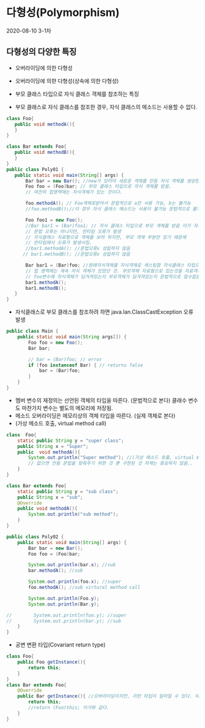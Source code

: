 # 다형성(Polymorphism)
2020-08-10 3-1차
## 다형성의 다양한 특징
 * 오버라이딩에 의한 다형성
 * 오버라이딩에 의햔 다형성(상속에 의한 다형성)
 
 * 부모 클래스 타입으로 자식 클래스 객체를 참조하는 특징
 * 부모 클래스로 자식 클래스를 참조한 경우, 자식 클래스의 메소드는 사용할 수 없다.
 ````java
class Foo{
    public void methodA(){
    }
}

class Bar extends Foo{
    public void methodB(){
    }
}
public class Poly01 {
    public static void main(String[] args) {
        Bar bar = new Bar(); //new가 있어야 새로운 객체를 만듬 자식 객체를 생성한 것이다.
        Foo foo = (Foo)bar; // 부모 클래스 타입으로 자식 객체를 받음.
        // 여전히 힙영역에는 자식객체가 있는 것이다.

        foo.methodA(); // Foo객체로받아서 문법적으로 a만 사용 가능, b는 불가능
        //foo.methodB();//이 경우 자식 클래스 메소드는 사용이 불가능 문법적으로 불가능함. 문법적으로 제한을 한 것이다.

        Foo foo1 = new Foo();
        //Bar bar1 = (Bar)foo1; // 자식 클래스 타입으로 부모 객체를 받음 이거 자체가 오류(문법 오류는 아님)
        // 문법 오류는 아니지만, 런타임 오류가 발생
        // 자식클래스 자료형으로 객체를 보려 하지만, 부모 객체 부분만 있기 때문에
        // 런타임에서 오류가 발생시킴.
        //bar1.methodA(); //문법오류x 성립하지 않음
       // bar1.methodB(); //문법오류x 성립하지 않음

        Bar bar1 = (Bar)foo; //원래자식객체를 자식객체로 캐스팅함 자식클래스 타입으로 자식 객체를 받음
        // 힙 영역에는 계속 자식 객체가 있었던 것. 부모객체 자료형으로 있는것을 자료객체로 캐스팅할 때
        // foo변수에 자식객체가 담겨져있는지 부모객체가 담겨져있는지 문법적으로 알수없음
        bar1.methodA();
        bar1.methodB();
    }
}
 ````
 * 자식클래스로 부모 클래스를 참조하려 하면 java.lan.ClassCastException 오류 발생
 ````java
 public class Main {
     public static void main(String args[]) {
         Foo foo = new Foo();
         Bar bar;
 
         // bar = (Bar)foo; // error
         if (foo instanceof Bar) { // returns false
             bar = (Bar)foo;
         }
     }
 }
 ````
  * 멤버 변수의 재정의는 선언된 객체의 타입을 따른다. (문법적으로 본다) 클래수 변수도 마찬가지 변수는 별도의 메모리에 저장됨.
  * 메소드 오버라이딩은 메모리상의 객체 타입을 따른다. (실제 객체로 본다)
  * (가상 메소드 호출, virtual method call)
  ````java
  class  Foo{
      static public String y = "super class";
      public String x = "Super";
      public  void methodA(){
          System.out.println("Super method"); //(가상 메소드 호출, virtual method call) 실제로 콜이 이루어지지 않지만 만들어줌 실제로 호출되지않ㅇ므
          // 없으면 안됨 문법을 맞춰주기 위한 것 뿐 구현된 것 자체는 중요하지 않음..
      }
  }
  
  class Bar extends Foo{
      static public String y = "sub class";
      public String x = "sub";
      @Override
      public void methodA(){
          System.out.println("sub method");
      }
  }

  public class Poly02 {
      public static void main(String[] args) {
          Bar bar = new Bar();
          Foo foo = (Foo)bar;
  
          System.out.println(bar.x); //sub
          bar.methodA(); //sub
  
          System.out.println(foo.x); //super
          foo.methodA(); //sub virtural method call
  
          System.out.println(Foo.y);
          System.out.println(Bar.y);
  
  //        System.out.println(foo.y); //super
  //        System.out.println(bar.y); //sub
      }
  }
  ````
 * 공변 변환 타입(Covariant return type)
 ````java
 class Foo{
     public Foo getInstance(){
         return this;
     }
 }
 class Bar extends Foo{
     @Override
     public Bar getInstance(){ //오버라이딩이지만, 리턴 타입이 달라질 수 있다. 여기서는 예외적으로 반환값이 달라진다. 공변 반환 타입
         return this;
         //return (Foo)this; 이거와 같다.
     }
 }
 ````

 
